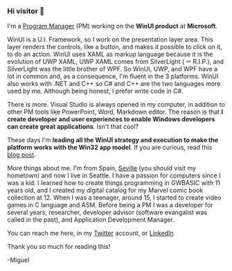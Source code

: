 ### Hi visitor 👋

I'm a [Program Manager](https://www.quora.com/What-is-program-management-at-Microsoft) (PM) working on the **WinUI product** at **Microsoft**. 

WinUI is a U.I. Framework, so I work on the presentation layer area. This layer renders the controls, like a button, and makes it possible to click on it, to do an action. WinUI uses XAML as markup language because it is the evolution of UWP XAML, UWP XAML comes from SilverLight ( ⚰ R.I.P.), and SilverLight was the little brother of WPF. So  WinUI, UWP, and WPF have a lot in common and, as a consequence, I'm fluent in the 3 platforms. 
WinUI also works with .NET and C++ so C# and C++ are the two languages more used by me.  Although being honest, I prefer write code in C#.

There is more. Visual Studio is always opened in my computer, in addition to other PM tools like PowerPoint, Word, Markdown editor. The reason is that **I create developer and user experiences to enable Windows developers can create great applications**.  Isn't that cool?

These days I'm **leading all the WinUI strategy and execution to make the platform works with the Win32 app model**. If you are curious, read this [blog post](https://blogs.windows.com/windowsdeveloper/2020/07/07/a-deep-dive-into-winui-3-in-desktop-apps/). 

More things about me. I'm from Spain, [Seville](https://en.wikipedia.org/wiki/Seville) (you should visit my hometown) and now I live in Seattle. I have a passion for computers since I was a kid. I learned how to create things programming in GWBASIC with 11 years old, and  I created my digital catalog for my Marvel comic book collection at 12. When I was a teenager, around 15, I started to create video games in C language and ASM. Before being a PM I was a developer for several years, researcher,  developer advisor (software evangalist was called in the past), and Application Development Manager.

You can reach me here, in my [Twitter](https://twitter.com/marbtweeting) account, or [LinkedIn](https://www.linkedin.com/in/miguelrb/) 

Thank you so much for reading this!

-Miguel

<!--
**marb2000/marb2000** is a ✨ _special_ ✨ repository because its `README.md` (this file) appears on your GitHub profile.

Here are some ideas to get you started:

- 🔭 I’m currently working on ...
- 🌱 I’m currently learning ...
- 👯 I’m looking to collaborate on ...
- 🤔 I’m looking for help with ...
- 💬 Ask me about ...
- 📫 How to reach me: ...
- 😄 Pronouns: ...
- ⚡ Fun fact: ...
-->
